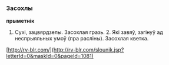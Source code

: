 ### Засохлы
**прыметнік**

1. Сухі, зацвярдзелы. Засохлая гразь. 2. Які завяў, загінуў ад неспрыяльных умоў (пра расліны). Засохлая кветка.

<a rel="author">[http://rv-blr.com/](http://rv-blr.com/slounik.jsp?letterId=0&maskId=0&pageId=1081)</a>
